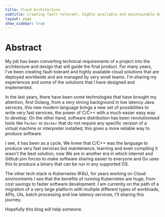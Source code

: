 ```yaml
---
title: Cloud Architecture
subtitle: Creating fault-tolerant, highly available and maintainable deployments
layout: page
show_sidebar: true
---
```


# Abstract

My job has been converting technical requirements of a project into
the architecture and design that will guide the final product. For many years,
I've been creating fault-tolerant and highly available cloud solutions that are
deployed worldwide and are managed by very small teams. I'm sharing my
experiences and some of the solutions that I have designed and implemented.

In the last years, there have been some technologies that have brought my
attention, first Golang, from a very strong background in low latency Java
services, this new modern language brings a new set of possibilities to write
very fast services, the power of C/C++ with a much easier easy way to develop.
On the other hand, software distribution has been revolutionised tools like
`Packer` or `Docker` that do not require any specific version of a virtual
machine or interpreter installed, this gives a more reliable way to produce
software.

I see, it has been as a cycle, We knew that C/C++ was the language to produce
very fast services but maintenance, learning and even compiling it wasn't the
best solution, now We are in another era in which internet and Github join
forces to make software sharing easier to everyone and Go uses this to produce
a binary that can be run in any supported OS.

The other tech stack is Kubernetes (K8s), for years working on Cloud
environments I see that the benefits of running Kubernetes are huge, from cost
savings to faster software development. I am currently on the path of a
migration of a very large platform with multiple different types of workloads,
APIs, UIs, batch processing and low latency services, I'll sharing this journey.

Hopefully this blog will help someone.
